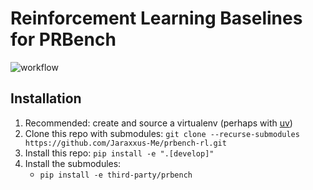 # Reinforcement Learning Baselines for PRBench

![workflow](https://github.com/Jaraxxus-Me/prbench-rl/actions/workflows/ci.yml/badge.svg)

## Installation

1. Recommended: create and source a virtualenv (perhaps with [uv](https://github.com/astral-sh/uv))
2. Clone this repo with submodules: `git clone --recurse-submodules https://github.com/Jaraxxus-Me/prbench-rl.git` 
3. Install this repo: `pip install -e ".[develop]"`
4. Install the submodules:
    - `pip install -e third-party/prbench`